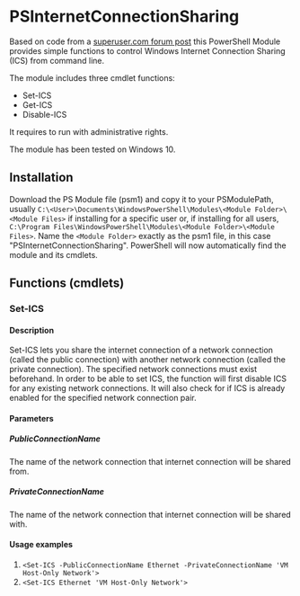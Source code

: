# PSInternetConnectionSharing
Based on code from a [superuser.com forum post](https://superuser.com/questions/470319/how-to-enable-internet-connection-sharing-using-command-line/649183) this PowerShell Module provides simple functions to control Windows Internet Connection Sharing (ICS) from command line.

The module includes three cmdlet functions:
* Set-ICS
* Get-ICS
* Disable-ICS 

It requires to run with administrative rights.

The module has been tested on Windows 10.

## Installation

Download the PS Module file (psm1) and copy it to your PSModulePath, usually `C:\<User>\Documents\WindowsPowerShell\Modules\<Module Folder>\<Module Files>` if installing for a specific user or, if installing for all users, `C:\Program Files\WindowsPowerShell\Modules\<Module Folder>\<Module Files>`. Name the `<Module Folder>` exactly as the psm1 file, in this case "PSInternetConnectionSharing". PowerShell will now automatically find the module and its cmdlets.
  
## Functions (cmdlets)
 
### Set-ICS
#### Description
Set-ICS lets you share the internet connection of a network connection (called the public connection) with another
 network connection (called the private connection). The specified network connections must exist beforehand.
 In order to be able to set ICS, the function will first disable ICS for any existing network connections.
 It will also check for if ICS is already enabled for the specified network connection pair.
#### Parameters
##### PublicConnectionName
The name of the network connection that internet connection will be shared from.
##### PrivateConnectionName
The name of the network connection that internet connection will be shared with.
#### Usage examples
1. `<Set-ICS -PublicConnectionName Ethernet -PrivateConnectionName 'VM Host-Only Network'>`
2. `<Set-ICS Ethernet 'VM Host-Only Network'>`
